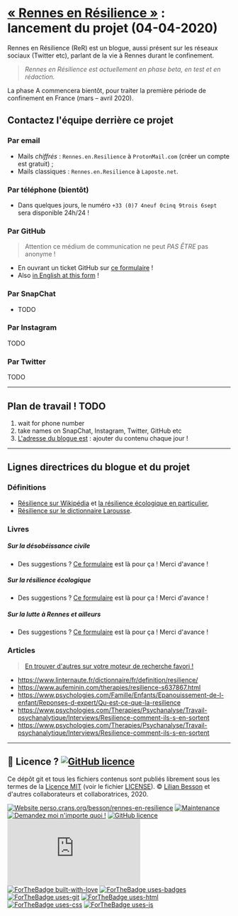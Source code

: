 # [« Rennes en Résilience »](https://rennesenresilience.home.blog/) : lancement du projet (04-04-2020)

Rennes en Résilience (ReR) est un blogue, aussi présent sur les réseaux sociaux (Twitter etc), parlant de la vie à Rennes durant le confinement.

> *Rennes en Résilience est actuellement en phase *beta*, en test et en rédaction.*

La phase A commencera bientôt, pour traiter la première période de confinement en France (mars – avril 2020).

## Contactez l'équipe derrière ce projet
### Par email
- Mails *chiffrés* : `Rennes.en.Resilience` à `ProtonMail.com` (créer un compte est gratuit) ;
- Mails classiques : `Rennes.en.Resilience` à `Laposte.net`.

### Par téléphone (bientôt)
- Dans quelques jours, le numéro `+33 (0)7 4neuf 0cinq 9trois 6sept` sera disponible 24h/24 !

### Par GitHub
> Attention ce médium de communication ne peut *PAS ÊTRE* pas anonyme !

- En ouvrant un ticket GitHub sur [ce formulaire](https://GitHub.com/RennesEnResilience/Contactez-nous) !
- Also [in English at this form](https://GitHub.com/RennesEnResilience/Contact-us) !

### Par SnapChat
- TODO

### Par Instagram
TODO

### Par Twitter
TODO

---

## Plan de travail ! TODO

1. wait for phone number
2. take names on SnapChat, Instagram, Twitter, GitHub etc
3. [L'adresse du blogue est](https://RennesEnResilience.home.blog/) : ajouter du contenu chaque jour !

---

## Lignes directrices du blogue et du projet

### Définitions
- [Résilience sur Wikipédia](https://fr.wikipedia.org/wiki/R%C3%A9silience) et [la résilience écologique en particulier](https://fr.wikipedia.org/wiki/R%C3%A9silience_(%C3%A9cologie)),
- [Résilience sur le dictionnaire Larousse](https://www.larousse.fr/dictionnaires/francais/r%C3%A9silience/68616).

### Livres
##### Sur la désobéissance civile
- Des suggestions ? [Ce formulaire](https://GitHub.com/RennesEnResilience/Contactez-nous) est là pour ça ! Merci d'avance !

##### Sur la résilience écologique
- Des suggestions ? [Ce formulaire](https://GitHub.com/RennesEnResilience/Contactez-nous) est là pour ça ! Merci d'avance !

##### Sur la lutte à Rennes et ailleurs
- Des suggestions ? [Ce formulaire](https://GitHub.com/RennesEnResilience/Contactez-nous) est là pour ça ! Merci d'avance !

### Articles
> [En trouver d'autres sur votre moteur de recherche favori !](https://duckduckgo.com/?q=resilience+face+%C3%A0+l%27effondrement&t=canonical)

- https://www.linternaute.fr/dictionnaire/fr/definition/resilience/
- https://www.aufeminin.com/therapies/resilience-s637867.html
- https://www.psychologies.com/Famille/Enfants/Epanouissement-de-l-enfant/Reponses-d-expert/Qu-est-ce-que-la-resilience
- https://www.psychologies.com/Therapies/Psychanalyse/Travail-psychanalytique/Interviews/Resilience-comment-ils-s-en-sortent
- https://www.psychologies.com/Therapies/Psychanalyse/Travail-psychanalytique/Interviews/Resilience-comment-ils-s-en-sortent

---

## :scroll: Licence ? [![GitHub licence](https://img.shields.io/github/license/Rennes-en-Resilience/a-propos.svg)](https://github.com/Rennes-en-Resilience/a-propos/blob/master/LICENSE)
Ce dépôt git et tous les fichiers contenus sont publiés librement sous les termes de la [Licence MIT](https://lbesson.mit-license.org/) (voir le fichier [LICENSE](LICENSE)).
© [Lilian Besson](https://GitHub.com/Naereen) et d'autres collaborateurs et collaboratrices, 2020.

[![Website perso.crans.org/besson/rennes-en-resilience](https://img.shields.io/website-up-down-green-red/http/perso.crans.org.svg)](https://perso.crans.org/besson/rennes-en-resilience/)
[![Maintenance](https://img.shields.io/badge/Maintained%3F-yes-green.svg)](https://GitHub.com/Rennes-en-Resilience/a-propos/graphs/commit-activity)
[![Demandez moi n'importe quoi !](https://img.shields.io/badge/Demandez%20moi-n'%20importe%20quoi-1abc9c.svg)](https://GitHub.com/Naereen/ama.fr)
[![GitHub licence](https://img.shields.io/github/license/Rennes-en-Resilience/a-propos.svg)](https://github.com/Rennes-en-Resilience/a-propos/blob/master/LICENSE)
[![Analytics](https://ga-beacon.appspot.com/UA-38514290-17/github.com/Rennes-en-Resilience/a-propos/README.md?pixel)](https://GitHub.com/Rennes-en-Resilience/a-propos/)
[![ForTheBadge built-with-love](http://ForTheBadge.com/images/badges/built-with-love.svg)](https://GitHub.com/Naereen/)
[![ForTheBadge uses-badges](http://ForTheBadge.com/images/badges/uses-badges.svg)](http://ForTheBadge.com)
[![ForTheBadge uses-git](http://ForTheBadge.com/images/badges/uses-git.svg)](https://GitHub.com/)
[![ForTheBadge uses-html](http://ForTheBadge.com/images/badges/uses-html.svg)](http://ForTheBadge.com)
[![ForTheBadge uses-css](http://ForTheBadge.com/images/badges/uses-css.svg)](http://ForTheBadge.com)
[![ForTheBadge uses-js](http://ForTheBadge.com/images/badges/uses-js.svg)](http://ForTheBadge.com)

